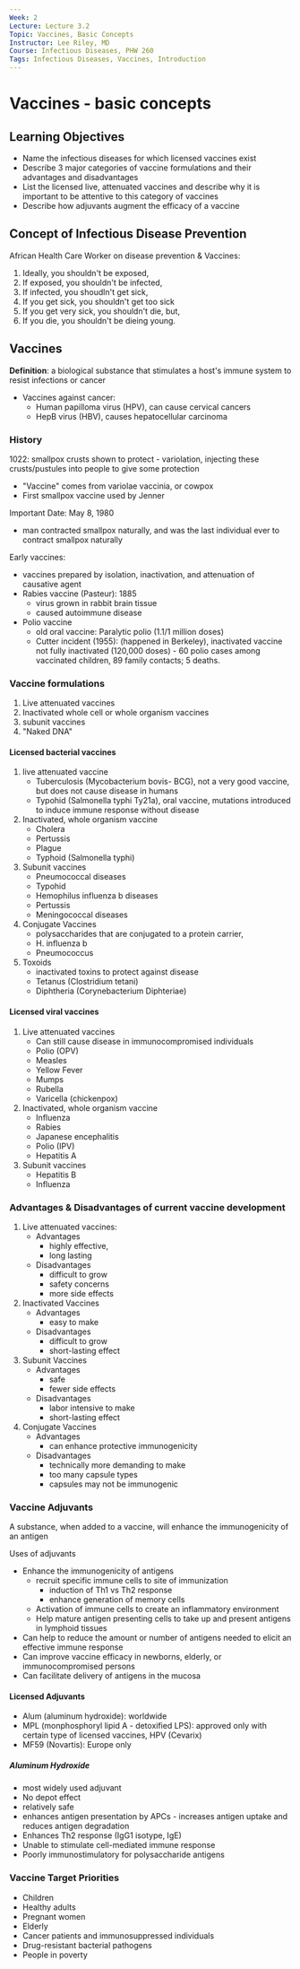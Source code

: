 ```yaml
---
Week: 2
Lecture: Lecture 3.2
Topic: Vaccines, Basic Concepts
Instructor: Lee Riley, MD
Course: Infectious Diseases, PHW 260
Tags: Infectious Diseases, Vaccines, Introduction
---
```


# Vaccines - basic concepts

## Learning Objectives

- Name the infectious diseases for which licensed vaccines exist
- Describe 3 major categories of vaccine formulations and their advantages and disadvantages
- List the licensed live, attenuated vaccines and describe why it is important to be attentive to this category of vaccines
- Describe how adjuvants augment the efficacy of a vaccine

## Concept of Infectious Disease Prevention

African Health Care Worker on disease prevention & Vaccines:

1. Ideally, you shouldn't be exposed,
2. If exposed, you shouldn't be infected,
3. If infected, you shoudln't get sick,
4. If you get sick, you shouldn't get too sick
5. If you get very sick, you shouldn't die, but,
6. If you die, you shouldn't be dieing young.

## Vaccines

**Definition**: a biological substance that stimulates a host's immune system to resist infections or cancer

- Vaccines against cancer:
  - Human papilloma virus (HPV), can cause cervical cancers
  - HepB virus (HBV), causes hepatocellular carcinoma

### History

1022: smallpox crusts shown to protect - variolation, injecting these crusts/pustules into people to give some protection

- "Vaccine" comes from variolae vaccinia, or cowpox
- First smallpox vaccine used by Jenner

Important Date: May 8, 1980

- man contracted smallpox naturally, and was the last individual ever to contract smallpox naturally

Early vaccines:

- vaccines prepared by isolation, inactivation, and attenuation of causative agent
- Rabies vaccine (Pasteur): 1885
  - virus grown in rabbit brain tissue
  - caused autoimmune disease
- Polio vaccine
  - old oral vaccine: Paralytic polio (1.1/1 million doses)
  - Cutter incident (1955): (happened in Berkeley), inactivated vaccine not fully inactivated (120,000 doses) - 60 polio cases among vaccinated children, 89 family contacts; 5 deaths.

### Vaccine formulations

1. Live attenuated vaccines
2. Inactivated whole cell or whole organism vaccines
3. subunit vaccines
4. "Naked DNA"

#### Licensed bacterial vaccines

1. live attenuated vaccine
   - Tuberculosis (Mycobacterium bovis- BCG), not a very good vaccine, but does not cause disease in humans
   - Typohid (Salmonella typhi Ty21a), oral vaccine, mutations introduced to induce immune response without disease
2. Inactivated, whole organism vaccine
   - Cholera
   - Pertussis
   - Plague
   - Typhoid (Salmonella typhi)
3. Subunit vaccines
   - Pneumococcal diseases
   - Typohid
   - Hemophilus influenza b diseases
   - Pertussis
   - Meningococcal diseases
4. Conjugate Vaccines
   - polysaccharides that are conjugated to a protein carrier, 
   - H. influenza b
   - Pneumococcus
5. Toxoids
   - inactivated toxins to protect against disease
   - Tetanus (Clostridium tetani)
   - Diphtheria (Corynebacterium Diphteriae)

#### Licensed viral vaccines

1. Live attenuated vaccines
   - Can still cause disease in immunocompromised individuals
   - Polio (OPV)
   - Measles
   - Yellow Fever
   - Mumps
   - Rubella
   - Varicella (chickenpox)
2. Inactivated, whole organism vaccine
   - Influenza
   - Rabies
   - Japanese encephalitis
   - Polio (IPV)
   - Hepatitis A
3. Subunit vaccines
   - Hepatitis B
   - Influenza

### Advantages & Disadvantages of current vaccine development

1. Live attenuated vaccines:
   - Advantages
     - highly effective, 
     - long lasting
   - Disadvantages
     - difficult to grow
     - safety concerns
     - more side effects
2. Inactivated Vaccines
   - Advantages
     - easy to make
   - Disadvantages
     - difficult to grow
     - short-lasting effect
3. Subunit Vaccines
   - Advantages
     - safe
     - fewer side effects
   - Disadvantages
     - labor intensive to make
     - short-lasting effect
4. Conjugate Vaccines
   - Advantages
     - can enhance protective immunogenicity
   - Disadvantages
     - technically more demanding to make
     - too many capsule types
     - capsules may not be immunogenic

### Vaccine Adjuvants

A substance, when added to a vaccine, will enhance the immunogenicity of an antigen

Uses of adjuvants

- Enhance the immunogenicity of antigens
  - recruit specific immune cells to site of immunization
    - induction of Th1 vs Th2 response
    - enhance generation of memory cells
  - Activation of immune cells to create an inflammatory environment
  - Help mature antigen presenting cells to take up and present antigens in lymphoid tissues
- Can help to reduce the amount or number of antigens needed to elicit an effective immune response
- Can improve vaccine efficacy in newborns, elderly, or immunocompromised persons
- Can facilitate delivery of antigens in the mucosa

#### Licensed Adjuvants

- Alum (aluminum hydroxide): worldwide
- MPL (monphosphoryl lipid A - detoxified LPS): approved only with certain type of licensed vaccines, HPV (Cevarix)
- MF59 (Novartis): Europe only

##### Aluminum Hydroxide

- most widely used adjuvant
- No depot effect
- relatively safe
- enhances antigen presentation by APCs - increases antigen uptake and reduces antigen degradation
- Enhances Th2 response (IgG1 isotype, IgE)
- Unable to stimulate cell-mediated immune response
- Poorly immunostimulatory for polysaccharide antigens

### Vaccine Target Priorities

- Children
- Healthy adults
- Pregnant women
- Elderly
- Cancer patients and immunosuppressed individuals
- Drug-resistant bacterial pathogens
- People in poverty